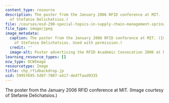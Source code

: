 ```yaml
---
content_type: resource
description: The poster from the January 2006 RFID conference at MIT. (Image courtesy
  of Stefanie Delichatsios.)
file: /courses/esd-290-special-topics-in-supply-chain-management-spring-2005/5995f6955d977807a417de47faad9335_esd-290s05.jpg
file_type: image/jpeg
image_metadata:
  caption: The poster from the January 2006 RFID conference at MIT. (Image courtesy
    of Stefanie Delichatsios. Used with permission.)
  credit: ''
  image-alt: Poster advertising the RFID Academic Convocation 2006 at MIT.
learning_resource_types: []
ocw_type: OCWImage
resourcetype: Image
title: chp_rfidbackdrop.jp
uid: 5995f695-5d97-7807-a417-de47faad9335
---
```

The poster from the January 2006 RFID conference at MIT. (Image courtesy of Stefanie Delichatsios.)

